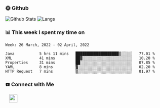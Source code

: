 

<h3> 🌞 Github</h3>

![Github Stats](https://github-readme-stats-beta-lovat.vercel.app/api?username=QiuYukang&count_private=true&show_icons=true&hide=stars)
![Langs](https://github-readme-stats-beta-lovat.vercel.app/api/top-langs/?username=QiuYukang&count_private=true&layout=compact)

<h3> 📊 This week I spent my time on</h3>

<!--START_SECTION:waka-->
```text
Week: 26 March, 2022 - 02 April, 2022

Java           5 hrs 11 mins   ███████████████████▒░░░░░   77.01 % 
XML            41 mins         ██▓░░░░░░░░░░░░░░░░░░░░░░   10.20 % 
Properties     31 mins         ██░░░░░░░░░░░░░░░░░░░░░░░   07.85 % 
YAML           8 mins          ▓░░░░░░░░░░░░░░░░░░░░░░░░   02.20 % 
HTTP Request   7 mins          ▒░░░░░░░░░░░░░░░░░░░░░░░░   01.97 % 
```
<!--END_SECTION:waka-->

<!--
<h3>🛠 Tech Stack</h3>

- 💻 &nbsp; Java | C | Matlab | C++ | Python
- 🌐 &nbsp; HTML | CSS | JavaScript | Bootstrap
- 🛢  &nbsp; MySQL | Redis
- 🔧 &nbsp; NS-3 | Git | Markdown
-->

<h3> ☎️ Connect with Me </h3>
&nbsp;&nbsp;
<a href="mailto:b612n@qq.com">
  <img href="mailto:b612n@qq.com" align="center" width="26px" src="https://github.com/TheDudeThatCode/TheDudeThatCode/blob/master/Assets/Gmail.svg" />
</a>
